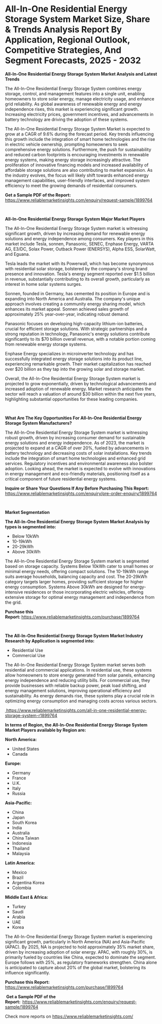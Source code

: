 <p><h1>All-In-One Residential Energy Storage System Market Size, Share & Trends Analysis Report By Application, Regional Outlook, Competitive Strategies, And Segment Forecasts, 2025 - 2032</h1></p><p><strong>All-In-One Residential Energy Storage System Market Analysis and Latest Trends</strong></p>
<p><p>The All-In-One Residential Energy Storage System combines energy storage, control, and management features into a single unit, enabling homeowners to store solar energy, manage electricity usage, and enhance grid reliability. As global awareness of renewable energy and energy independence rises, this market is experiencing significant growth. Increasing electricity prices, government incentives, and advancements in battery technology are driving the adoption of these systems.</p><p>The All-In-One Residential Energy Storage System Market is expected to grow at a CAGR of 9.6% during the forecast period. Key trends influencing this growth include the integration of smart home technologies and the rise in electric vehicle ownership, prompting homeowners to seek comprehensive energy solutions. Furthermore, the push for sustainability and reduced carbon footprints is encouraging investments in renewable energy systems, making energy storage increasingly attractive. The proliferation of innovative financing models and increased availability of affordable storage solutions are also contributing to market expansion. As the industry evolves, the focus will likely shift towards enhanced energy management capabilities, user-friendly interfaces, and improved system efficiency to meet the growing demands of residential consumers.</p></p>
<p><strong>Get a Sample PDF of the Report:&nbsp;</strong> <a href="https://www.reliablemarketinsights.com/enquiry/request-sample/1899764?utm_campaign=2102&utm_medium=2&utm_source=Github&utm_content=ia&utm_term=05032025&utm_id=all-in-one-residential-energy-storage-system">https://www.reliablemarketinsights.com/enquiry/request-sample/1899764</a></p>
<p>&nbsp;</p>
<p><strong>All-In-One Residential Energy Storage System Major Market Players</strong></p>
<p><p>The All-In-One Residential Energy Storage System market is witnessing significant growth, driven by increasing demand for renewable energy solutions and energy independence among consumers. Key players in this market include Tesla, sonnen, Panasonic, SENEC, Enphase Energy, VARTA AG, E3/DC, Solax Power, Outback Power (ENERSYS), Alpha ESS, SolarWatt, and Eguana. </p><p>Tesla leads the market with its Powerwall, which has become synonymous with residential solar storage, bolstered by the company's strong brand presence and innovation. Tesla's energy segment reported over $1.5 billion in revenue, substantially contributing to its overall growth, particularly as interest in home solar systems surges.</p><p>Sonnen, founded in Germany, has cemented its position in Europe and is expanding into North America and Australia. The company's unique approach involves creating a community energy sharing model, which enhances its market appeal. Sonnen achieved sales growth of approximately 25% year-over-year, indicating robust demand.</p><p>Panasonic focuses on developing high-capacity lithium-ion batteries, crucial for efficient storage solutions. With strategic partnerships and a strong reputation in technology, Panasonic's energy solutions contribute significantly to its $70 billion overall revenue, with a notable portion coming from renewable energy storage systems.</p><p>Enphase Energy specializes in microinverter technology and has successfully integrated energy storage solutions into its product line, experiencing remarkable growth. Their market capitalization has reached over $20 billion as they tap into the growing solar and storage market.</p><p>Overall, the All-In-One Residential Energy Storage System market is projected to grow exponentially, driven by technological advancements and increased adoption of renewable energy. Market research anticipates the sector will reach a valuation of around $30 billion within the next five years, highlighting substantial opportunities for these leading companies.</p></p>
<p>&nbsp;</p>
<p><strong>What Are The Key Opportunities For All-In-One Residential Energy Storage System Manufacturers?</strong></p>
<p><p>The All-In-One Residential Energy Storage System market is witnessing robust growth, driven by increasing consumer demand for sustainable energy solutions and energy independence. As of 2023, the market is projected to expand at a CAGR of over 20%, fueled by advancements in battery technology and decreasing costs of solar installations. Key trends include the integration of smart home technologies and enhanced grid services. Regulatory incentives and environmental awareness also bolster adoption. Looking ahead, the market is expected to evolve with innovations in energy management and eco-friendly materials, positioning itself as a critical component of future residential energy systems.</p></p>
<p><strong>Inquire or Share Your Questions If Any Before Purchasing This Report:</strong> <a href="https://www.reliablemarketinsights.com/enquiry/pre-order-enquiry/1899764?utm_campaign=2102&utm_medium=2&utm_source=Github&utm_content=ia&utm_term=05032025&utm_id=all-in-one-residential-energy-storage-system">https://www.reliablemarketinsights.com/enquiry/pre-order-enquiry/1899764</a></p>
<p>&nbsp;</p>
<p><strong>Market Segmentation</strong></p>
<p><strong>The All-In-One Residential Energy Storage System Market Analysis by types is segmented into:</strong></p>
<p><ul><li>Below 10kWh</li><li>10-19kWh</li><li>20-29kWh</li><li>Above 30kWh</li></ul></p>
<p><p>The All-In-One Residential Energy Storage System market is segmented based on storage capacity. Systems Below 10kWh cater to small homes or minimal energy needs, offering compact solutions. The 10-19kWh range suits average households, balancing capacity and cost. The 20-29kWh category targets larger homes, providing sufficient storage for higher energy consumption. Systems Above 30kWh are designed for energy-intensive residences or those incorporating electric vehicles, offering extensive storage for optimal energy management and independence from the grid.</p></p>
<p><strong>Purchase this Report:&nbsp;</strong><a href="https://www.reliablemarketinsights.com/purchase/1899764?utm_campaign=2102&utm_medium=2&utm_source=Github&utm_content=ia&utm_term=05032025&utm_id=all-in-one-residential-energy-storage-system">https://www.reliablemarketinsights.com/purchase/1899764</a></p>
<p>&nbsp;</p>
<p><strong>The All-In-One Residential Energy Storage System Market Industry Research by Application is segmented into:</strong></p>
<p><ul><li>Residential Use</li><li>Commercial Use</li></ul></p>
<p><p>The All-In-One Residential Energy Storage System market serves both residential and commercial applications. In residential use, these systems allow homeowners to store energy generated from solar panels, enhancing energy independence and reducing utility bills. For commercial use, they provide businesses with reliable backup power, peak load shifting, and energy management solutions, improving operational efficiency and sustainability. As energy demands rise, these systems play a crucial role in optimizing energy consumption and managing costs across various sectors.</p></p>
<p><a href="https://www.reliablemarketinsights.com/all-in-one-residential-energy-storage-system-r1899764?utm_campaign=2102&utm_medium=2&utm_source=Github&utm_content=ia&utm_term=05032025&utm_id=all-in-one-residential-energy-storage-system">&nbsp;https://www.reliablemarketinsights.com/all-in-one-residential-energy-storage-system-r1899764</a></p>
<p><strong>In terms of Region, the All-In-One Residential Energy Storage System Market Players available by Region are:</strong></p>
<p>
    <p> <strong> North America: </strong>
        <ul>
            <li>United States</li>
            <li>Canada</li>
        </ul>
        </p> 
    <p> <strong> Europe: </strong>
        <ul>
            <li>Germany</li>
            <li>France</li>
            <li>U.K.</li>
            <li>Italy</li>
            <li>Russia</li>
        </ul>
        </p> 
    <p> <strong> Asia-Pacific: </strong>
        <ul>
            <li>China</li>
            <li>Japan</li>
            <li>South Korea</li>
            <li>India</li>
            <li>Australia</li>
            <li>China Taiwan</li>
            <li>Indonesia</li>
            <li>Thailand</li>
            <li>Malaysia</li>
        </ul>
        </p> 
    <p> <strong> Latin America: </strong>
        <ul>
            <li>Mexico</li>
            <li>Brazil</li>
            <li>Argentina Korea</li>
            <li>Colombia</li>
        </ul>
        </p> 
    <p> <strong> Middle East & Africa: </strong>
        <ul>
            <li>Turkey</li>
            <li>Saudi</li>
            <li>Arabia</li>
            <li>UAE</li>
            <li>Korea</li>
        </ul>
    </p>
    </p>
<p><p>The All-In-One Residential Energy Storage System market is experiencing significant growth, particularly in North America (NA) and Asia-Pacific (APAC). By 2025, NA is projected to hold approximately 35% market share, driven by increasing adoption of solar energy. APAC, with roughly 30%, is primarily fueled by countries like China, expected to dominate the segment. Europe follows with 25%, as regulatory frameworks strengthen. China alone is anticipated to capture about 20% of the global market, bolstering its influence significantly.</p></p>
<p><strong>Purchase this Report: </strong><a href="https://www.reliablemarketinsights.com/purchase/1899764?utm_campaign=2102&utm_medium=2&utm_source=Github&utm_content=ia&utm_term=05032025&utm_id=all-in-one-residential-energy-storage-system">https://www.reliablemarketinsights.com/purchase/1899764</a></p>
<p>&nbsp;<strong>Get a Sample PDF of the Report:&nbsp;&nbsp;</strong><a href="https://www.reliablemarketinsights.com/enquiry/request-sample/1899764?utm_campaign=2102&utm_medium=2&utm_source=Github&utm_content=ia&utm_term=05032025&utm_id=all-in-one-residential-energy-storage-system">https://www.reliablemarketinsights.com/enquiry/request-sample/1899764</a></p>
<p><strong></strong></p>
<p>Check more reports on <a href="https://www.reliablemarketinsights.com/?utm_campaign=2102&utm_medium=2&utm_source=Github&utm_content=ia&utm_term=05032025&utm_id=all-in-one-residential-energy-storage-system">https://www.reliablemarketinsights.com/</a></p>